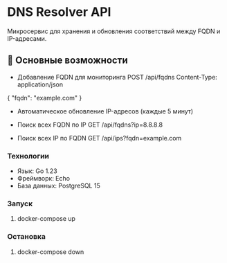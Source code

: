 # DNS Resolver API

Микросервис для хранения и обновления соответствий между FQDN и IP-адресами.

## 📌 Основные возможности
- Добавление FQDN для мониторинга
POST /api/fqdns
Content-Type: application/json

{
  "fqdn": "example.com"
}

- Автоматическое обновление IP-адресов (каждые 5 минут)

- Поиск всех FQDN по IP
GET /api/fqdns?ip=8.8.8.8

- Поиск всех IP по FQDN
GET /api/ips?fqdn=example.com

### Технологии
- Язык: Go 1.23
- Фреймворк: Echo
- База данных: PostgreSQL 15


### Запуск
1. docker-compose up 

### Остановка
1. docker-compose down

